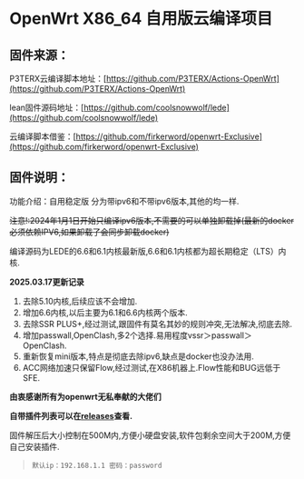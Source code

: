 # OpenWrt X86_64 自用版云编译项目

## 固件来源：

P3TERX云编译脚本地址：[https://github.com/P3TERX/Actions-OpenWrt](https://github.com/P3TERX/Actions-OpenWrt)

lean固件源码地址：[https://github.com/coolsnowwolf/lede](https://github.com/coolsnowwolf/lede)

云编译脚本借鉴：[https://github.com/firkerword/openwrt-Exclusive](https://github.com/firkerword/openwrt-Exclusive)

## 固件说明：
功能介绍：自用稳定版  分为带ipv6和不带ipv6版本,其他的均一样.

~~注意!:2024年1月1日开始只编译ipv6版本,不需要的可以单独卸载掉(最新的docker必须依赖IPV6,如果卸载了会同步卸载docker)~~

编译源码为LEDE的6.6和6.1内核最新版,6.6和6.1内核都为超长期稳定（LTS）内核.

**2025.03.17更新记录**
1. 去除5.10内核,后续应该不会增加.
2. 增加6.6内核,以后主要为6.1和6.6内核两个版本.
3. 去除SSR PLUS+,经过测试,跟固件有莫名其妙的规则冲突,无法解决,彻底去除.
4. 增加passwall,OpenClash,多2个选择.易用程度vssr＞passwall＞OpenClash.
5. 重新恢复mini版本,特点是彻底去除ipv6,缺点是docker也没办法用.
6. ACC网络加速只保留Flow,经过测试,在X86机器上.Flow性能和BUG远低于SFE.

**由衷感谢所有为openwrt无私奉献的大佬们**

**自带插件列表可以在[releases](https://github.com/rrkai/OpenWrt-Liao/releases)查看.**

固件解压后大小控制在500M内,方便小硬盘安装,软件包剩余空间大于200M,方便自己安装插件.

> `默认ip：192.168.1.1 密码：password`

